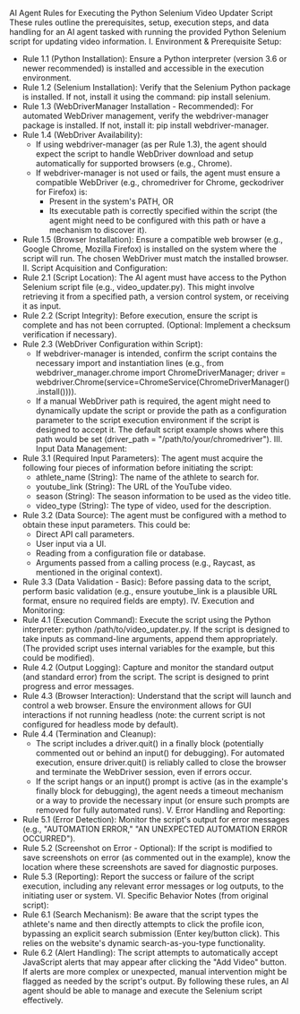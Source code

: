 
AI Agent Rules for Executing the Python Selenium Video Updater Script
These rules outline the prerequisites, setup, execution steps, and data handling for an AI agent tasked with running the provided Python Selenium script for updating video information.
I. Environment & Prerequisite Setup:
 * Rule 1.1 (Python Installation): Ensure a Python interpreter (version 3.6 or newer recommended) is installed and accessible in the execution environment.
 * Rule 1.2 (Selenium Installation): Verify that the Selenium Python package is installed. If not, install it using the command: pip install selenium.
 * Rule 1.3 (WebDriverManager Installation - Recommended): For automated WebDriver management, verify the webdriver-manager package is installed. If not, install it: pip install webdriver-manager.
 * Rule 1.4 (WebDriver Availability):
   * If using webdriver-manager (as per Rule 1.3), the agent should expect the script to handle WebDriver download and setup automatically for supported browsers (e.g., Chrome).
   * If webdriver-manager is not used or fails, the agent must ensure a compatible WebDriver (e.g., chromedriver for Chrome, geckodriver for Firefox) is:
     * Present in the system's PATH, OR
     * Its executable path is correctly specified within the script (the agent might need to be configured with this path or have a mechanism to discover it).
 * Rule 1.5 (Browser Installation): Ensure a compatible web browser (e.g., Google Chrome, Mozilla Firefox) is installed on the system where the script will run. The chosen WebDriver must match the installed browser.
II. Script Acquisition and Configuration:
 * Rule 2.1 (Script Location): The AI agent must have access to the Python Selenium script file (e.g., video_updater.py). This might involve retrieving it from a specified path, a version control system, or receiving it as input.
 * Rule 2.2 (Script Integrity): Before execution, ensure the script is complete and has not been corrupted. (Optional: Implement a checksum verification if necessary).
 * Rule 2.3 (WebDriver Configuration within Script):
   * If webdriver-manager is intended, confirm the script contains the necessary import and instantiation lines (e.g., from webdriver_manager.chrome import ChromeDriverManager; driver = webdriver.Chrome(service=ChromeService(ChromeDriverManager().install()))).
   * If a manual WebDriver path is required, the agent might need to dynamically update the script or provide the path as a configuration parameter to the script execution environment if the script is designed to accept it. The default script example shows where this path would be set (driver_path = "/path/to/your/chromedriver").
III. Input Data Management:
 * Rule 3.1 (Required Input Parameters): The agent must acquire the following four pieces of information before initiating the script:
   * athlete_name (String): The name of the athlete to search for.
   * youtube_link (String): The URL of the YouTube video.
   * season (String): The season information to be used as the video title.
   * video_type (String): The type of video, used for the description.
 * Rule 3.2 (Data Source): The agent must be configured with a method to obtain these input parameters. This could be:
   * Direct API call parameters.
   * User input via a UI.
   * Reading from a configuration file or database.
   * Arguments passed from a calling process (e.g., Raycast, as mentioned in the original context).
 * Rule 3.3 (Data Validation - Basic): Before passing data to the script, perform basic validation (e.g., ensure youtube_link is a plausible URL format, ensure no required fields are empty).
IV. Execution and Monitoring:
 * Rule 4.1 (Execution Command): Execute the script using the Python interpreter: python /path/to/video_updater.py. If the script is designed to take inputs as command-line arguments, append them appropriately. (The provided script uses internal variables for the example, but this could be modified).
 * Rule 4.2 (Output Logging): Capture and monitor the standard output (and standard error) from the script. The script is designed to print progress and error messages.
 * Rule 4.3 (Browser Interaction): Understand that the script will launch and control a web browser. Ensure the environment allows for GUI interactions if not running headless (note: the current script is not configured for headless mode by default).
 * Rule 4.4 (Termination and Cleanup):
   * The script includes a driver.quit() in a finally block (potentially commented out or behind an input() for debugging). For automated execution, ensure driver.quit() is reliably called to close the browser and terminate the WebDriver session, even if errors occur.
   * If the script hangs or an input() prompt is active (as in the example's finally block for debugging), the agent needs a timeout mechanism or a way to provide the necessary input (or ensure such prompts are removed for fully automated runs).
V. Error Handling and Reporting:
 * Rule 5.1 (Error Detection): Monitor the script's output for error messages (e.g., "AUTOMATION ERROR," "AN UNEXPECTED AUTOMATION ERROR OCCURRED").
 * Rule 5.2 (Screenshot on Error - Optional): If the script is modified to save screenshots on error (as commented out in the example), know the location where these screenshots are saved for diagnostic purposes.
 * Rule 5.3 (Reporting): Report the success or failure of the script execution, including any relevant error messages or log outputs, to the initiating user or system.
VI. Specific Behavior Notes (from original script):
 * Rule 6.1 (Search Mechanism): Be aware that the script types the athlete's name and then directly attempts to click the profile icon, bypassing an explicit search submission (Enter key/button click). This relies on the website's dynamic search-as-you-type functionality.
 * Rule 6.2 (Alert Handling): The script attempts to automatically accept JavaScript alerts that may appear after clicking the "Add Video" button. If alerts are more complex or unexpected, manual intervention might be flagged as needed by the script's output.
By following these rules, an AI agent should be able to manage and execute the Selenium script effectively.
